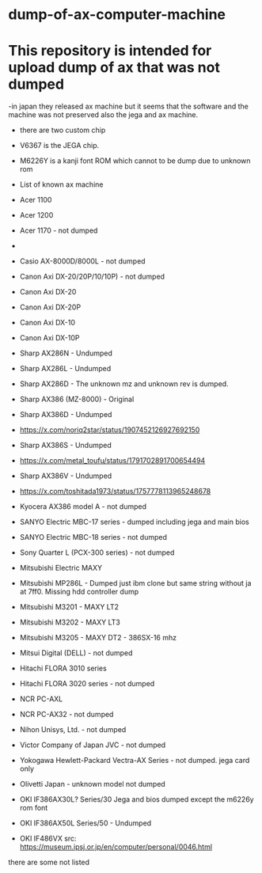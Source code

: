 # dump-of-ax-computer-machine
# This repository is intended for upload dump of ax that was not dumped

-in japan they released ax machine but it seems that the software and the machine was not preserved also the jega and ax machine.
- there are two custom chip
- V6367 is the JEGA chip. 
- M6226Y is a kanji font ROM which cannot to be dump due to unknown rom

- List of known ax machine
- Acer 1100
- Acer 1200
- Acer 1170 - not dumped

- 
- Casio  AX-8000D/8000L - not dumped
- Canon  Axi DX-20/20P/10/10P) - not dumped
- Canon  Axi DX-20
- Canon  Axi DX-20P
- Canon  Axi DX-10
- Canon  Axi DX-10P
- Sharp AX286N - Undumped
- Sharp AX286L - Undumped
- Sharp AX286D - The unknown mz and unknown rev is dumped.
- Sharp AX386 (MZ-8000) - Original
- Sharp AX386D  - Undumped
- https://x.com/noriq2star/status/1907452126927692150
- Sharp AX386S - Undumped
- https://x.com/metal_toufu/status/1791702891700654494
- Sharp AX386V - Undumped
- https://x.com/toshitada1973/status/1757778113965248678
- Kyocera  AX386 model A - not dumped


- SANYO Electric MBC-17 series - dumped including jega and main bios
- SANYO Electric MBC-18 series - not dumped
- Sony Quarter L (PCX-300 series) - not dumped

- Mitsubishi Electric MAXY
- Mitsubishi MP286L - Dumped just ibm clone but same string without ja at 7ff0. Missing hdd controller dump
- Mitsubishi M3201 - MAXY LT2
- Mitsubishi M3202 - MAXY LT3
- Mitsubishi M3205 - MAXY DT2  - 386SX-16 mhz
- Mitsui Digital (DELL) - not dumped

- Hitachi FLORA 3010 series
- Hitachi FLORA 3020 series - not dumped
- NCR PC-AXL
- NCR PC-AX32 - not dumped
- Nihon Unisys, Ltd. - not dumped

- Victor Company of Japan JVC - not dumped
- Yokogawa Hewlett-Packard Vectra-AX Series - not dumped. jega card only





- Olivetti Japan - unknown model not dumped
- OKI IF386AX30L? Series/30  Jega and bios dumped except the m6226y rom font
- OKI IF386AX50L Series/50  - Undumped
- OKI IF486VX src: https://museum.ipsj.or.jp/en/computer/personal/0046.html


there are some not listed



